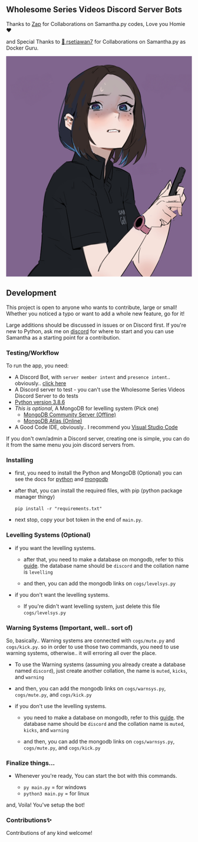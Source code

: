 ## Wholesome Series Videos Discord Server Bots

Thanks to [Zap](https://github.com/ZappiestSet81) for Collaborations on Samantha.py codes, Love you Homie :heart:

and Special Thanks to [🐧 rsetiawan7](https://github.com/rsetiawan7) for Collaborations on Samantha.py as Docker Guru.

![Sam](sam.png)

## Development

This project is open to anyone who wants to contribute, large or small! Whether you noticed a typo or want to add a
whole new feature, go for it!

Large additions should be discussed in issues or on Discord first. If you're new to Python, ask me on [discord](https://discordapp.com/users/351147060956889088) for where to start and you can use Samantha as a starting point for a contribution.

### Testing/Workflow

To run the app, you need:

- A Discord Bot, with `server member intent` and `presence intent`.. obviously.. [click here](https://discord.com/developers/applications)
- A Discord server to test - you can't use the Wholesome Series Videos Discord Server to do tests
- [Python version 3.8.6](https://www.python.org/downloads/release/python-386/)
- _This is optional_, A MongoDB for levelling system (Pick one)
  - [MongoDB Community Server (Offline)](https://www.mongodb.com/try/download/community)
  - [MongoDB Atlas (Online)](https://www.mongodb.com/cloud/atlas)
- A Good Code IDE, obviously.. I recommend you [Visual Studio Code](https://code.visualstudio.com)

If you don't own/admin a Discord server, creating one is simple, you can do it from the same menu you join discord servers from.

### Installing

- first, you need to install the Python and MongoDB (Optional)
  you can see the docs for [python](https://docs.python.org/3/using/windows.html) and [mongodb](https://docs.mongodb.com/manual/tutorial/install-mongodb-on-windows/)
- after that, you can install the required files, with pip (python package manager thingy)

  `pip install -r "requirements.txt"`

- next stop, copy your bot token in the end of `main.py`.

### Levelling Systems (Optional)

- if you want the levelling systems.

  - after that, you need to make a database on mongodb, refer to this [guide](https://www.mongodb.com/basics/create-database).
    the database name should be `discord` and the collation name is `levelling`

  - and then, you can add the mongodb links on `cogs/levelsys.py`

- if you don't want the levelling systems.

  - If you're didn't want levelling system, just delete this file `cogs/levelsys.py`

### Warning Systems (Important, well.. sort of)

So, basically.. Warning systems are connected with `cogs/mute.py` and `cogs/kick.py`. so in order to use those two commands, you need to use warning systems, otherwise.. it will erroring all over the place.

- To use the Warning systems (assuming you already create a database named `discord`), just create another collation, the name is `muted`, `kicks`, and `warning`

- and then, you can add the mongodb links on `cogs/warnsys.py`, `cogs/mute.py`, and `cogs/kick.py`

- if you don't use the levelling systems.

  - you need to make a database on mongodb, refer to this [guide](https://www.mongodb.com/basics/create-database). the database name should be `discord` and the collation name is `muted`, `kicks`, and `warning`

  - and then, you can add the mongodb links on `cogs/warnsys.py`, `cogs/mute.py`, and `cogs/kick.py`

### Finalize things...

- Whenever you're ready, You can start the bot with this commands.

  - `py main.py` = for windows
  - `python3 main.py` = for linux

and, Voila! You've setup the bot!

### Contributions✨

Contributions of any kind welcome!
